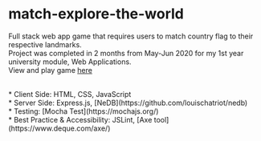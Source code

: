 # match-explore-the-world
Full stack web app game that requires users to match country flag to their respective landmarks. <br>
Project was completed in 2 months from May-Jun 2020 for my 1st year university module, Web Applications. <br>
View and play game [here](https://match-explore-the-world.herokuapp.com/)

<br>
* Client Side: HTML, CSS, JavaScript <br>
* Server Side: Express.js, [NeDB](https://github.com/louischatriot/nedb) <br>
* Testing: [Mocha Test](https://mochajs.org/) <br>
* Best Practice & Accessibility: JSLint, [Axe tool](https://www.deque.com/axe/)

